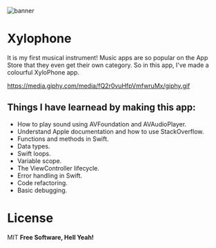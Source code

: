 ![banner](https://user-images.githubusercontent.com/55702254/188909709-3579d086-1c9f-4ac9-9fe6-096071535a68.png)


# Xylophone
It is my first musical instrument! Music apps are so popular on the App Store that they even get their own category. So in this app, I've made a colourful XyloPhone app.


https://media.giphy.com/media/fQ2r0vuHfpVmfwruMx/giphy.gif



## Things I have learnead by making this app:
- How to play sound using AVFoundation and AVAudioPlayer.
- Understand Apple documentation and how to use StackOverflow.
- Functions and methods in Swift.
- Data types.
- Swift loops.
- Variable scope.
- The ViewController lifecycle.
- Error handling in Swift.
- Code refactoring.
- Basic debugging.



# License

MIT
**Free Software, Hell Yeah!**
